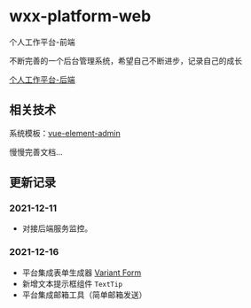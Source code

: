 # wxx-platform-web

个人工作平台-前端

不断完善的一个后台管理系统，希望自己不断进步，记录自己的成长

[个人工作平台-后端](https://github.com/xiangxu999/wxx-platform-server)

## 相关技术

系统模板：[vue-element-admin](https://github.com/PanJiaChen/vue-element-admin)

慢慢完善文档...

## 更新记录

### 2021-12-11
- 对接后端服务监控。

### 2021-12-16

- 平台集成表单生成器 [Variant Form](https://www.vform666.com/)
- 新增文本提示框组件 `TextTip`
- 平台集成邮箱工具（简单邮箱发送）

